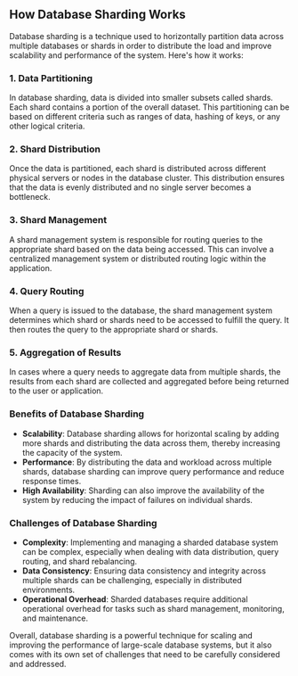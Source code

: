 ## How Database Sharding Works

Database sharding is a technique used to horizontally partition data across multiple databases or shards in order to distribute the load and improve scalability and performance of the system. Here's how it works:

### 1. Data Partitioning

In database sharding, data is divided into smaller subsets called shards. Each shard contains a portion of the overall dataset. This partitioning can be based on different criteria such as ranges of data, hashing of keys, or any other logical criteria.

### 2. Shard Distribution

Once the data is partitioned, each shard is distributed across different physical servers or nodes in the database cluster. This distribution ensures that the data is evenly distributed and no single server becomes a bottleneck.

### 3. Shard Management

A shard management system is responsible for routing queries to the appropriate shard based on the data being accessed. This can involve a centralized management system or distributed routing logic within the application.

### 4. Query Routing

When a query is issued to the database, the shard management system determines which shard or shards need to be accessed to fulfill the query. It then routes the query to the appropriate shard or shards.

### 5. Aggregation of Results

In cases where a query needs to aggregate data from multiple shards, the results from each shard are collected and aggregated before being returned to the user or application.

### Benefits of Database Sharding

- **Scalability**: Database sharding allows for horizontal scaling by adding more shards and distributing the data across them, thereby increasing the capacity of the system.
- **Performance**: By distributing the data and workload across multiple shards, database sharding can improve query performance and reduce response times.
- **High Availability**: Sharding can also improve the availability of the system by reducing the impact of failures on individual shards.

### Challenges of Database Sharding

- **Complexity**: Implementing and managing a sharded database system can be complex, especially when dealing with data distribution, query routing, and shard rebalancing.
- **Data Consistency**: Ensuring data consistency and integrity across multiple shards can be challenging, especially in distributed environments.
- **Operational Overhead**: Sharded databases require additional operational overhead for tasks such as shard management, monitoring, and maintenance.

Overall, database sharding is a powerful technique for scaling and improving the performance of large-scale database systems, but it also comes with its own set of challenges that need to be carefully considered and addressed.
